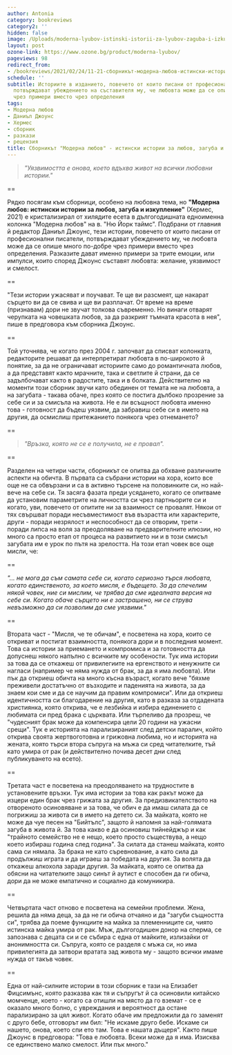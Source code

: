 ```yaml
---
author: Antonia
category: bookreviews
category2: ''
hidden: false
image: /Uploads/moderna-lyubov-istinski-istorii-za-lyubov-zaguba-i-izkuplenie-30.jpg
layout: post
ozone-link: https://www.ozone.bg/product/moderna-lyubov/
pageviews: 98
redirect_from:
- /bookreviews/2021/02/24/11-21-сборникът-модерна-любов-истински-истории-за-любов-загуба-и-изкупление
schedule: ''
subtitle: Историите в изданието, повечето от които писани от професионални писатели,
  потвърждават убеждението на съставителя му, че любовта може да се опише много по-добре
  чрез примери вместо чрез определения
tags:
- Модерна любов
- Даниъл Джоунс
- Хермес
- сборник
- разкази
- рецензия
title: Сборникът "Модерна любов" - истински истории за любов, загуба и изкупление
---
```


> *"Уязвимостта е онова, което вдъхва живот на всички любовни истории."*

\==

Рядко посягам към сборници, особено на любовна тема, но **"Модерна любов: истински истории за любов, загуба и изкупление"** (Хермес, 2021) е кристализирал от хилядите есета в дългогодишната едноименна колонка "Модерна любов" на в. "Ню Йорк таймс". Подбрани от главния й редактор Даниъл Джоунс, тези истории, повечето от които писани от професионални писатели, потвърждават убеждението му, че любовта може да се опише много по-добре чрез примери вместо чрез определения. Разказите дават именно примери за трите емоции, или импулси, които според Джоунс съставят любовта: желание, уязвимост и смелост.

\==

"Тези истории ужасяват и поучават. Те ще ви разсмеят, ще накарат сърцето ви да се свива и ще ви разплачат. От време на време (признавам) дори не звучат толкова съвременно. Но винаги отварят черупката на човешката любов, за да разкрият тъмната красота в нея", пише в предговора към сборника Джоунс. 

\==

Той уточнява, че когато през 2004 г. започват да списват колонката, редакторите решават да интерпретират любовта в по-широкото й понятие, за да не ограничават историите само до романтичната любов, а да представят както мрачните, така и светлите й страни, да се задълбочават както в радостите, така и в болката. Действително на моменти този сборник звучи като обединен от темата не на любовта, а на загубата - такава обаче, през която се постига дълбоко прозрение за себе си и за смисъла на живота. Не е ли всъщност любовта именно това - готовност да бъдеш уязвим, да забравиш себе си в името на другия, да осмислиш притежанието понякога чрез отнемането? 

\==

> *"Връзка, която не се е получила, не е провал".* 

\==

Разделен на четири части, сборникът се опитва да обхване различните аспекти на обичта. В първата са събрани истории на хора, които все още не са обвързани и са в активно търсене на половинките си, но най-вече на себе си. Тя засяга фазата преди усядането, когато се опитваме да установим параметрите на личността си чрез партньорите си и когато, уви, повечето от опитите ни за взаимност се провалят. Някои от тях свършват поради несъвместимост във възрастта или характерите, други - поради незрялост и неспособност да се отворим, трети - поради липса на воля за преодоляване на предварителните илюзии, но много са просто етап от процеса на развитието ни и в този смисъл загубата им е урок по пътя на зрелостта. На този етап човек все още мисли, че: 

\==

*"... не мога да съм самата себе си, когато сериозно търся любовта, когато единственото, за което мисля, е бъдещето. За да спечелим някой човек, ние си мислим, че трябва да сме идеалната версия на себе си. Когато обаче сърцето ни е застрашено, ни се струва невъзможно да си позволим да сме уязвими."*

\==

Втората част - "Мисля, че те обичам", е посветена на хора, които се откриват и постигат взаимността, понякога дори и в последния момент. Това са истории за приемането и компромиса и за готовността да допуснеш някого напълно с всичките му особености. Тук има истории за това да се откажеш от привилегиите на ергенството и ненужните си нагласи (например че няма нужда от брак, за да я има любовта). Или пък да откриеш обичта на много късна възраст, когато вече "бяхме преживели достатъчно от възходите и паденията на живота, за да знаем кои сме и да се научим да правим компромиси". Или да откриеш идентичността си благодарение на другия, като в разказа за отдадената християнка, която открива, че е лезбийка и избира единението с любимата си пред брака с църквата. Или търпеливо да прозреш, че "чудесният брак може да компенсира цели 20 години на ужасни срещи". Тук е историята на парализираният след детски паралич, който открива своята жертвоготовна и грижовна любима, но и историята на жената, която търси втора съпруга на мъжа си сред читателките, тъй като умира от рак (и действително почива десет дни след публикуването на есето). 

\==

Третата част е посветена на преодоляването на трудностите в установените връзки. Тук има истории за това как ракът може да изцери един брак чрез грижата за другия. За предизвикателството на отвореното осиновяване и за това, че обич е да имаш силата да се погрижиш за живота си в името на детето си. За майката, която не може да чуе песен на "Бийтълс", защото й напомня за най-голямата загуба в живота й. За това какво е да осиновиш тийнейджър и как "трайното семейство не е нещо, което просто съществува, а нещо което избираш година след година". За силата да станеш майката, която сама си нямала. За брака не като съревнование, а като сила да продължиш играта и да играеш за победата на другия. За волята да откажеш алкохола заради другия. За майката, която се опитва да обясни на читателките защо синът й аутист е способен да ги обича, дори да не може емпатично и социално да комуникира.

\==

Четвъртата част отново е посветена на семейни проблеми. Жена, решила да няма деца, за да не ги обича отчаяно и да "загуби същността си", трябва да поеме функциите на майка за племенниците си, чиято истинска майка умира от рак. Мъж, дългогодишен донор на сперма, се запознава с децата си и се събира с една от майките, излизайки от анонимността си. Съпруга, която се разделя с мъжа си, но има привилегията да затвори вратата зад живота му - защото всички имаме нужда от такъв човек. 

\== 

Една от най-силните истории в този сборник е тази на Елизабет Фицсимънс, която разказва как тя и съпругът й са осиновили китайско момченце, което - когато са отишли на място да го вземат - се е оказало много болно, с увреждания и вероятност да остане парализирано за цял живот. Когато обаче им предложили да го заменят с друго бебе, отговорът им бил: "Не искаме друго бебе. Искаме си нашето, онова, което спи ето там. Това е нашата дъщеря". Както пише Джоунс в предговора: "Това е любовта. Всеки може да я има. Изисква се единствено малко смелост. Или пък много."